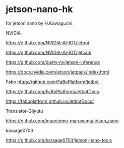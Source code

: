 # jetson-nano-hk
for jetson nano by H.Kawaguchi.

NVIDIA

https://github.com/NVIDIA-AI-IOT/jetbot

https://github.com/NVIDIA-AI-IOT/jetcam

https://github.com/dusty-nv/jetson-inference

https://docs.nvidia.com/jetson/jetpack/index.html

Fabo
https://github.com/FaBoPlatform/jetbot

https://github.com/FaBoPlatform/JetbotDocs

https://faboplatform.github.io/JetbotDocs/

Transistor-Gijyutu

https://github.com/munetomo-maruyama/jetson_nano

karaage0703

https://github.com/karaage0703/jetson-nano-tools

